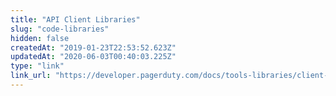 ```yaml
---
title: "API Client Libraries"
slug: "code-libraries"
hidden: false
createdAt: "2019-01-23T22:53:52.623Z"
updatedAt: "2020-06-03T00:40:03.225Z"
type: "link"
link_url: "https://developer.pagerduty.com/docs/tools-libraries/client-libraries/?utm_source=web&utm_campaign=kb_nav&utm_medium=link"
---
```

